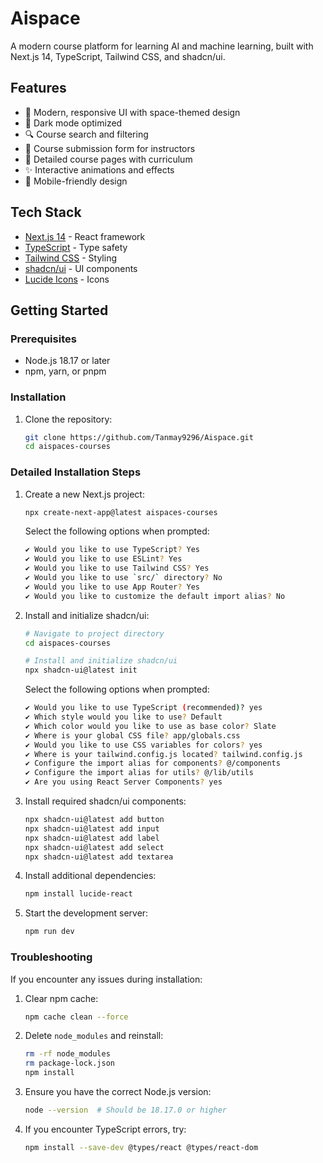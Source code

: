 # Aispace
A modern course platform for learning AI and machine learning, built with Next.js 14, TypeScript, Tailwind CSS, and shadcn/ui.

## Features

- 🎨 Modern, responsive UI with space-themed design
- 🌙 Dark mode optimized
- 🔍 Course search and filtering
- 📝 Course submission form for instructors
- 🎯 Detailed course pages with curriculum
- ✨ Interactive animations and effects
- 📱 Mobile-friendly design

## Tech Stack

- [Next.js 14](https://nextjs.org/) - React framework
- [TypeScript](https://www.typescriptlang.org/) - Type safety
- [Tailwind CSS](https://tailwindcss.com/) - Styling
- [shadcn/ui](https://ui.shadcn.com/) - UI components
- [Lucide Icons](https://lucide.dev/) - Icons

## Getting Started

### Prerequisites

- Node.js 18.17 or later
- npm, yarn, or pnpm

### Installation

1. Clone the repository:
   ```bash
   git clone https://github.com/Tanmay9296/Aispace.git
   cd aispaces-courses
   ```

### Detailed Installation Steps

1. Create a new Next.js project:
   ```bash
   npx create-next-app@latest aispaces-courses
   ```

   Select the following options when prompted:

   ```bash
   ✔ Would you like to use TypeScript? Yes
   ✔ Would you like to use ESLint? Yes
   ✔ Would you like to use Tailwind CSS? Yes
   ✔ Would you like to use `src/` directory? No
   ✔ Would you like to use App Router? Yes
   ✔ Would you like to customize the default import alias? No
   ```

2. Install and initialize shadcn/ui:
   ```bash
   # Navigate to project directory
   cd aispaces-courses

   # Install and initialize shadcn/ui
   npx shadcn-ui@latest init
   ```

   Select the following options when prompted:
   ```bash
   ✔ Would you like to use TypeScript (recommended)? yes
   ✔ Which style would you like to use? Default
   ✔ Which color would you like to use as base color? Slate
   ✔ Where is your global CSS file? app/globals.css
   ✔ Would you like to use CSS variables for colors? yes
   ✔ Where is your tailwind.config.js located? tailwind.config.js
   ✔ Configure the import alias for components? @/components
   ✔ Configure the import alias for utils? @/lib/utils
   ✔ Are you using React Server Components? yes
   ```

3. Install required shadcn/ui components:
   ```bash
   npx shadcn-ui@latest add button
   npx shadcn-ui@latest add input
   npx shadcn-ui@latest add label
   npx shadcn-ui@latest add select
   npx shadcn-ui@latest add textarea
   ```

4. Install additional dependencies:
   ```bash
   npm install lucide-react
   ```

5. Start the development server:
   ```bash
   npm run dev
   ```

### Troubleshooting

If you encounter any issues during installation:

1. Clear npm cache:
   ```bash
   npm cache clean --force
   ```

2. Delete `node_modules` and reinstall:
   ```bash
   rm -rf node_modules
   rm package-lock.json
   npm install
   ```

3. Ensure you have the correct Node.js version:
   ```bash
   node --version  # Should be 18.17.0 or higher
   ```

4. If you encounter TypeScript errors, try:
   ```bash
   npm install --save-dev @types/react @types/react-dom
   
